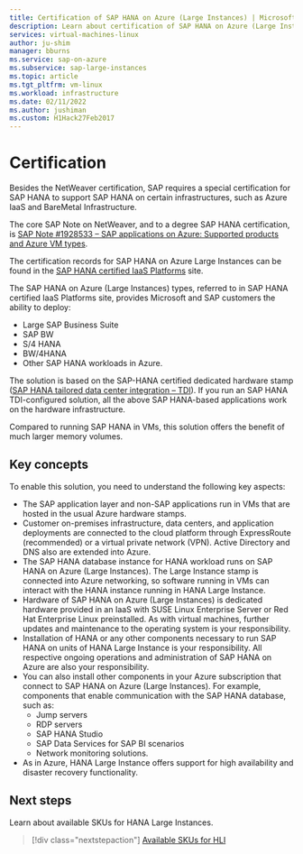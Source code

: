 ```yaml
---
title: Certification of SAP HANA on Azure (Large Instances) | Microsoft Docs
description: Learn about certification of SAP HANA on Azure (Large Instances).
services: virtual-machines-linux
author: ju-shim
manager: bburns
ms.service: sap-on-azure
ms.subservice: sap-large-instances
ms.topic: article
ms.tgt_pltfrm: vm-linux
ms.workload: infrastructure
ms.date: 02/11/2022
ms.author: jushiman
ms.custom: H1Hack27Feb2017
---
```

# Certification

Besides the NetWeaver certification, SAP requires a special certification for SAP HANA to support SAP HANA on certain infrastructures, such as Azure IaaS and BareMetal Infrastructure.

The core SAP Note on NetWeaver, and to a degree SAP HANA certification, is [SAP Note #1928533 – SAP applications on Azure: Supported products and Azure VM types](https://launchpad.support.sap.com/#/notes/1928533).

The certification records for SAP HANA on Azure Large Instances can be found in the [SAP HANA certified IaaS Platforms](https://www.sap.com/dmc/exp/2014-09-02-hana-hardware/enEN/#/solutions?filters=v:deCertified;ve:24;iaas;v:125;v:105;v:99;v:120) site. 

The SAP HANA on Azure (Large Instances) types, referred to in SAP HANA certified IaaS Platforms site, provides Microsoft and SAP customers the ability to deploy:

- Large SAP Business Suite
- SAP BW
- S/4 HANA
- BW/4HANA
- Other SAP HANA workloads in Azure. 

The solution is based on the SAP-HANA certified dedicated hardware stamp ([SAP HANA tailored data center integration – TDI](https://www.sap.com/documents/2017/09/e6519450-d47c-0010-82c7-eda71af511fa.html)). If you run an SAP HANA TDI-configured solution, all the above SAP HANA-based applications work on the hardware infrastructure.

Compared to running SAP HANA in VMs, this solution offers the benefit of much larger memory volumes. 

## Key concepts

To enable this solution, you need to understand the following key aspects:

- The SAP application layer and non-SAP applications run in VMs that are hosted in the usual Azure hardware stamps.
- Customer on-premises infrastructure, data centers, and application deployments are connected to the cloud platform through ExpressRoute (recommended) or a virtual private network (VPN). Active Directory and DNS also are extended into Azure.
- The SAP HANA database instance for HANA workload runs on SAP HANA on Azure (Large Instances). The Large Instance stamp is connected into Azure networking, so software running in VMs can interact with the HANA instance running in HANA Large Instance.
- Hardware of SAP HANA on Azure (Large Instances) is dedicated hardware provided in an IaaS with SUSE Linux Enterprise Server or Red Hat Enterprise Linux preinstalled. As with virtual machines, further updates and maintenance to the operating system is your responsibility.
- Installation of HANA or any other components necessary to run SAP HANA on units of HANA Large Instance is your responsibility. All respective ongoing operations and administration of SAP HANA on Azure are also your responsibility.
- You can also install other components in your Azure subscription that connect to SAP HANA on Azure (Large Instances). For example, components that enable communication with the SAP HANA database, such as:        
    - Jump servers
    - RDP servers
    - SAP HANA Studio
    - SAP Data Services for SAP BI scenarios
    - Network monitoring solutions.
- As in Azure, HANA Large Instance offers support for high availability and disaster recovery functionality.

## Next steps

Learn about available SKUs for HANA Large Instances.

> [!div class="nextstepaction"]
> [Available SKUs for HLI](hana-available-skus.md)
